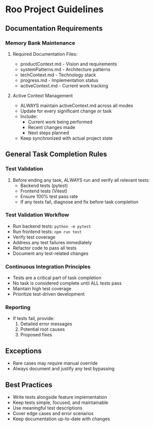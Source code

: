 # Roo Project Guidelines

## Documentation Requirements

### Memory Bank Maintenance
1. Required Documentation Files:
   - productContext.md - Vision and requirements
   - systemPatterns.md - Architecture patterns
   - techContext.md - Technology stack
   - progress.md - Implementation status
   - activeContext.md - Current work tracking

2. Active Context Management
   - ALWAYS maintain activeContext.md across all modes
   - Update for every significant change or task
   - Include:
     * Current work being performed
     * Recent changes made
     * Next steps planned
   - Keep synchronized with actual project state

## General Task Completion Rules

### Test Validation
1. Before ending any task, ALWAYS run and verify all relevant tests:
   - Backend tests (pytest)
   - Frontend tests (Vitest)
   - Ensure 100% test pass rate
   - If any tests fail, diagnose and fix before task completion

### Test Validation Workflow
- Run backend tests: `python -m pytest`
- Run frontend tests: `npm run test`
- Verify test coverage
- Address any test failures immediately
- Refactor code to pass all tests
- Document any test-related changes

### Continuous Integration Principles
- Tests are a critical part of task completion
- No task is considered complete until ALL tests pass
- Maintain high test coverage
- Prioritize test-driven development

### Reporting
- If tests fail, provide:
  1. Detailed error messages
  2. Potential root causes
  3. Proposed fixes

## Exceptions
- Rare cases may require manual override
- Always document and justify any test bypassing

## Best Practices
- Write tests alongside feature implementation
- Keep tests simple, focused, and maintainable
- Use meaningful test descriptions
- Cover edge cases and error scenarios
- Keep documentation up-to-date with changes